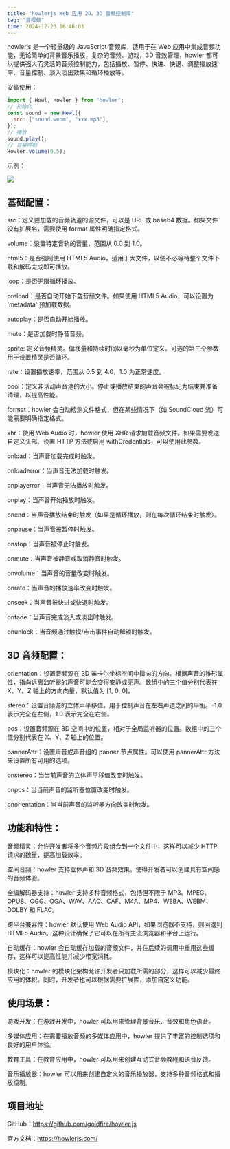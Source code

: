 ```yaml
---
title: "howlerjs Web 应用 2D、3D 音频控制库"
tag: "音视频"
time: 2024-12-23 16:46:03
---
```


howlerjs 是一个轻量级的 JavaScript 音频库，适用于在 Web 应用中集成音频功能，无论简单的背景音乐播放，复杂的音频、游戏，3D 音效管理，howler 都可以提供强大而灵活的音频控制能力，包括播放、暂停、快进、快退、调整播放速率、音量控制、淡入淡出效果和循环播放等。

安装使用：

```js
import { Howl, Howler } from "howler";
// 初始化
const sound = new Howl({
  src: ["sound.webm", "xxx.mp3"],
});
// 播放
sound.play();
// 音量控制
Howler.volume(0.5);
```

示例：

<img src="../imgs/126/01.webp" />

## 基础配置：

src：定义要加载的音频轨道的源文件，可以是 URL 或 base64 数据。如果文件没有扩展名，需要使用 format 属性明确指定格式。

volume：设置特定音轨的音量，范围从 0.0 到 1.0。

html5：是否强制使用 HTML5 Audio，适用于大文件，以便不必等待整个文件下载和解码完成即可播放。

loop：是否无限循环播放。

preload：是否自动开始下载音频文件。如果使用 HTML5 Audio，可以设置为 'metadata' 预加载数据。

autoplay：是否自动开始播放。

mute：是否加载时静音音频。

sprite: 定义音频精灵。偏移量和持续时间以毫秒为单位定义。可选的第三个参数用于设置精灵是否循环。

rate：设置播放速率，范围从 0.5 到 4.0，1.0 为正常速度。

pool：定义非活动声音池的大小。停止或播放结束的声音会被标记为结束并准备清理，以提高性能。

format：howler 会自动检测文件格式，但在某些情况下（如 SoundCloud 流）可能需要明确指定格式。

xhr：使用 Web Audio 时，howler 使用 XHR 请求加载音频文件。如果需要发送自定义头部、设置 HTTP 方法或启用 withCredentials，可以使用此参数。

onload：当声音加载完成时触发。

onloaderror：当声音无法加载时触发。

onplayerror：当声音无法播放时触发。

onplay：当声音开始播放时触发。

onend：当声音播放结束时触发（如果是循环播放，则在每次循环结束时触发）。

onpause：当声音被暂停时触发。

onstop：当声音被停止时触发。

onmute：当声音被静音或取消静音时触发。

onvolume：当声音的音量改变时触发。

onrate：当声音的播放速率改变时触发。

onseek：当声音被快进或快退时触发。

onfade：当声音完成淡入或淡出时触发。

onunlock：当音频通过触摸/点击事件自动解锁时触发。

## 3D 音频配置：

orientation：设置音频源在 3D 笛卡尔坐标空间中指向的方向。根据声音的锥形属性，指向远离监听器的声音可能会变得安静或无声。数组中的三个值分别代表在 X、Y、Z 轴上的方向向量，默认值为 \[1, 0, 0\]。

stereo：设置音频源的立体声平移值，用于控制声音在左右声道之间的平衡。-1.0 表示完全在左侧，1.0 表示完全在右侧。

pos：设置音频源在 3D 空间中的位置，相对于全局监听器的位置。数组中的三个值分别代表在 X、Y、Z 轴上的位置。

pannerAttr：设置声音或声音组的 panner 节点属性。可以使用 pannerAttr 方法来设置所有可用的选项。

onstereo：当当前声音的立体声平移值改变时触发。

onpos：当当前声音的监听器位置改变时触发。

onorientation：当当前声音的监听器方向改变时触发。

## 功能和特性：

音频精灵：允许开发者将多个音频片段组合到一个文件中，这样可以减少 HTTP 请求的数量，提高加载效率。

空间音频：howler 支持立体声和 3D 音频效果，使得开发者可以创建具有空间感的音频体验。

全编解码器支持：howler 支持多种音频格式，包括但不限于 MP3、MPEG、OPUS、OGG、OGA、WAV、AAC、CAF、M4A、MP4、WEBA、WEBM、DOLBY 和 FLAC。

跨平台兼容性：howler 默认使用 Web Audio API，如果浏览器不支持，则回退到 HTML5 Audio。这种设计确保了它可以在所有主流浏览器和平台上运行。

自动缓存：howler 会自动缓存加载的音频文件，并在后续的调用中重用这些缓存，这样可以提高性能并减少带宽消耗。

模块化：howler 的模块化架构允许开发者只加载所需的部分，这样可以减少最终应用的体积。同时，开发者也可以根据需要扩展库，添加自定义功能。

## 使用场景：

游戏开发：在游戏开发中，howler 可以用来管理背景音乐、音效和角色语音。

多媒体应用：在需要播放音频的多媒体应用中，howler 提供了丰富的控制选项和良好的用户体验。

教育工具：在教育应用中，howler 可以用来创建互动式音频教程和语音反馈。

音乐播放器：howler 可以用来创建自定义的音乐播放器，支持多种音频格式和播放控制。

## 项目地址

GitHub：https://github.com/goldfire/howler.js

官方文档：https://howlerjs.com/
